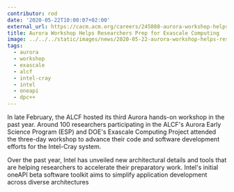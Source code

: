 ```yaml
---
contributor: rod
date: '2020-05-22T10:00:07+02:00'
external_url: https://cacm.acm.org/careers/245080-aurora-workshop-helps-researchers-prep-for-exascale-computing/fulltext
title: Aurora Workshop Helps Researchers Prep for Exascale Computing
image: ../../../static/images/news/2020-05-22-aurora-workshop-helps-researchers-prep-for-exascale-computing.webp
tags:
  - aurora
  - workshop
  - exascale
  - alcf
  - intel-cray
  - intel
  - oneapi
  - dpc++
---
```


In late February, the ALCF hosted its third Aurora hands-on workshop in the past year. Around 100 researchers
participating in the ALCF's Aurora Early Science Program (ESP) and DOE's Exascale Computing Project attended the
three-day workshop to advance their code and software development efforts for the Intel-Cray system.

Over the past year, Intel has unveiled new architectural details and tools that are helping researchers to accelerate
their preparatory work. Intel's initial oneAPI beta software toolkit aims to simplify application development across
diverse architectures
